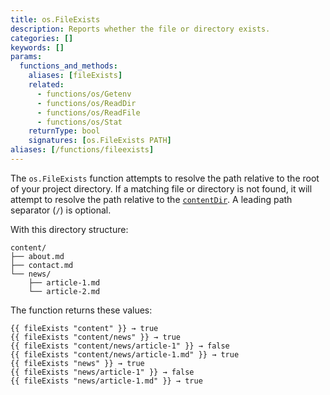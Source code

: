 ```yaml
---
title: os.FileExists
description: Reports whether the file or directory exists.
categories: []
keywords: []
params:
  functions_and_methods:
    aliases: [fileExists]
    related:
      - functions/os/Getenv
      - functions/os/ReadDir
      - functions/os/ReadFile
      - functions/os/Stat
    returnType: bool
    signatures: [os.FileExists PATH]
aliases: [/functions/fileexists]
---
```


The `os.FileExists` function attempts to resolve the path relative to the root of your project directory. If a matching file or directory is not found, it will attempt to resolve the path relative to the [`contentDir`](/configuration/all/#contentdir). A leading path separator (`/`) is optional.

With this directory structure:

```text
content/
├── about.md
├── contact.md
└── news/
    ├── article-1.md
    └── article-2.md
```

The function returns these values:

```go-html-template
{{ fileExists "content" }} → true
{{ fileExists "content/news" }} → true
{{ fileExists "content/news/article-1" }} → false
{{ fileExists "content/news/article-1.md" }} → true
{{ fileExists "news" }} → true
{{ fileExists "news/article-1" }} → false
{{ fileExists "news/article-1.md" }} → true
```
